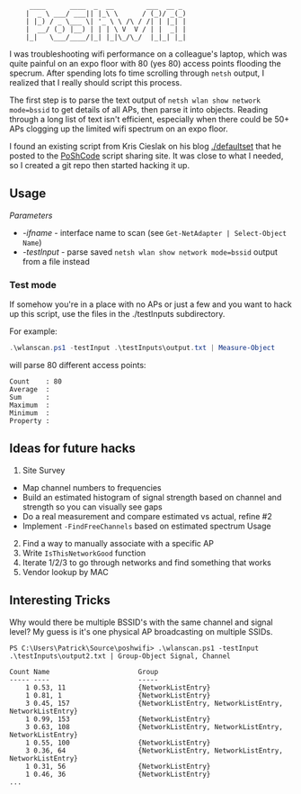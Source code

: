 ```none
     ____      ____  _  __        ___  __ _
    |  _ \ ___/ ___|| |_\ \      / (_)/ _(_)
    | |_) / _ \___ \| '_ \ \ /\ / /| | |_| |
    |  __/ (_) |__) | | | \ V  V / | |  _| |
    |_|   \___/____/|_| |_|\_/\_/  |_|_| |_|
```

I was troubleshooting wifi performance on a colleague's laptop, which was quite painful on an expo floor with 80 (yes 80)
access points flooding the specrum. After spending lots fo time scrolling through `netsh` output, I realized that I really
should script this process.

The first step is to parse the text output of `netsh wlan show network mode=bssid` to get details of all APs,
then parse it into objects. Reading through a long list of text isn't efficient, especially when there could
be 50+ APs clogging up the limited wifi spectrum on an expo floor.

I found an existing script from Kris Cieslak on his blog
[./defaultset](http://defaultset.blogspot.ca/2010/04/powershell-wireless-network-scan-script.html) that he posted
to the [PoShCode](http://poshcode.org/1731) script sharing site. It was close to what I needed, so I created a git repo then started hacking it up.

## Usage

_Parameters_
* _-ifname_ - interface name to scan (see `Get-NetAdapter | Select-Object Name`)
* _-testInput_ - parse saved `netsh wlan show network mode=bssid` output from a file instead

### Test mode

If somehow you're in a place with no APs or just a few and you want to hack up this script, use the files in the
./testInputs subdirectory.

For example:
```powershell
.\wlanscan.ps1 -testInput .\testInputs\output.txt | Measure-Object
```

will parse 80 different access points:
```none
Count    : 80
Average  :
Sum      :
Maximum  :
Minimum  :
Property :
```

## Ideas for future hacks
1. Site Survey
 -  Map channel numbers to frequencies
 - Build an estimated histogram of signal strength based on channel and strength so you can visually see gaps
 - Do a real measurement and compare estimated vs actual, refine #2
 - Implement `-FindFreeChannels` based on estimated spectrum Usage
2. Find a way to manually associate with a specific AP
3. Write `IsThisNetworkGood` function
4. Iterate 1/2/3 to go through networks and find something that works
5. Vendor lookup by MAC

## Interesting Tricks

Why would there be multiple BSSID's with the same channel and signal level? My guess is it's one physical AP
broadcasting on multiple SSIDs.

```none
PS C:\Users\Patrick\Source\poshwifi> .\wlanscan.ps1 -testInput .\testInputs\output2.txt | Group-Object Signal, Channel

Count Name                      Group
----- ----                      -----
    1 0.53, 11                  {NetworkListEntry}
    1 0.81, 1                   {NetworkListEntry}
    3 0.45, 157                 {NetworkListEntry, NetworkListEntry, NetworkListEntry}
    1 0.99, 153                 {NetworkListEntry}
    3 0.63, 108                 {NetworkListEntry, NetworkListEntry, NetworkListEntry}
    1 0.55, 100                 {NetworkListEntry}
    3 0.36, 64                  {NetworkListEntry, NetworkListEntry, NetworkListEntry}
    1 0.31, 56                  {NetworkListEntry}
    1 0.46, 36                  {NetworkListEntry}
...
```
